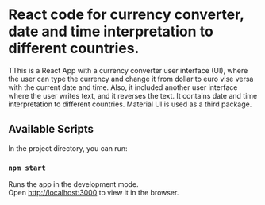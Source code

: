 # React code for currency converter, date and time interpretation to different countries.

TThis is a React App with a  currency converter user interface (UI), where the user can type the currency and change it from dollar to euro vise versa with the current date and time. Also, it included another user interface where the user writes text, and it reverses the text. It contains date and time interpretation to different countries.   Material UI is used as a third package.

## Available Scripts

In the project directory, you can run:

### `npm start`

Runs the app in the development mode.\
Open [http://localhost:3000](http://localhost:3000) to view it in the browser.

